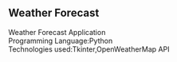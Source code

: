 <h2>Weather Forecast</h2>

Weather Forecast Application<br>
Programming Language:Python<br>
Technologies used:Tkinter,OpenWeatherMap API<br>

